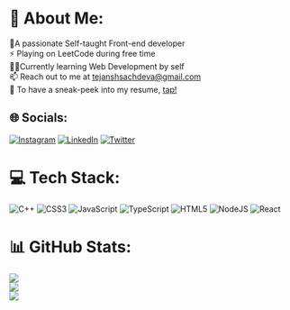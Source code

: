 # 💫 About Me:
 🔭A passionate Self-taught Front-end developer<br>⚡ Playing on LeetCode during free time<br>👨‍💻Currently learning Web Development by self<br>
 📫 Reach out to me at tejanshsachdeva@gmail.com <br>👀 To have a sneak-peek into my resume, [tap!](https://drive.google.com/file/d/1EtnIXLSZs7dDt2lrCScc68xC2y5EEZ5g/view?usp=sharing) 


## 🌐 Socials:
[![Instagram](https://img.shields.io/badge/Instagram-%23E4405F.svg?logo=Instagram&logoColor=white)](https://instagram.com/teju_sachdeva) [![LinkedIn](https://img.shields.io/badge/LinkedIn-%230077B5.svg?logo=linkedin&logoColor=white)](https://www.linkedin.com/in/tejansh) [![Twitter](https://img.shields.io/badge/Twitter-%231DA1F2.svg?logo=Twitter&logoColor=white)](https://twitter.com/https://twitter.com/teju_sachdeva) 

# 💻 Tech Stack:
![C++](https://img.shields.io/badge/c++-%2300599C.svg?style=for-the-badge&logo=c%2B%2B&logoColor=white) ![CSS3](https://img.shields.io/badge/css3-%231572B6.svg?style=for-the-badge&logo=css3&logoColor=white) ![JavaScript](https://img.shields.io/badge/javascript-%23323330.svg?style=for-the-badge&logo=javascript&logoColor=%23F7DF1E) ![TypeScript](https://img.shields.io/badge/typescript-%23007ACC.svg?style=for-the-badge&logo=typescript&logoColor=white) ![HTML5](https://img.shields.io/badge/html5-%23E34F26.svg?style=for-the-badge&logo=html5&logoColor=white) ![NodeJS](https://img.shields.io/badge/node.js-6DA55F?style=for-the-badge&logo=node.js&logoColor=white) ![React](https://img.shields.io/badge/react-%2320232a.svg?style=for-the-badge&logo=react&logoColor=%2361DAFB)
# 📊 GitHub Stats:
![](https://github-readme-stats-sigma-five.vercel.app/api?username=tejanshsachdeva&theme=dark&hide_border=false&include_all_commits=true&count_private=false)<br/>
![](https://github-readme-streak-stats.herokuapp.com/?user=tejanshsachdeva&theme=dark&hide_border=false)<br/>
![](https://github-readme-stats-sigma-five.vercel.app/api/top-langs/?username=tejanshsachdeva&theme=dark&hide_border=false&include_all_commits=true&count_private=false&layout=compact)
